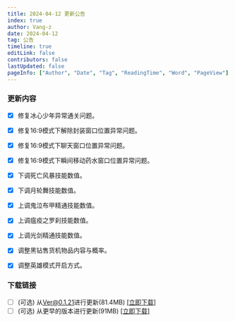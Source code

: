 ```yaml
---
title: 2024-04-12 更新公告
index: true
author: Vang-z
date: 2024-04-12
tag: 公告
timeline: true
editLink: false
contributors: false
lastUpdated: false
pageInfo: ["Author", "Date", "Tag", "ReadingTime", "Word", "PageView"]
---
```


### 更新内容
- [x] 修复<a>冰心少年</a>异常通关问题。
- [x] 修复<a>16:9</a>模式下解除封装窗口位置异常问题。
- [x] 修复<a>16:9</a>模式下聊天窗口位置异常问题。
- [x] 修复<a>16:9</a>模式下瞬间移动药水窗口位置异常问题。
- [x] 下调<a>死亡风暴</a>技能数值。
- [x] 下调<a>月轮舞</a>技能数值。
- [x] 上调<a>鬼泣布甲精通</a>技能数值。
- [x] 上调<a>瘟疫之罗刹</a>技能数值。
- [x] 上调<a>光剑精通</a>技能数值。
- [x] 调整<a>黑钻售货机</a>物品内容与概率。
- [x] 调整<a>英雄模式</a>开启方式。


### 下载链接
- [ ] <a>(可选)</a> 从<a>Ver@0.1.21</a>进行更新(81.4MB) [[立即下载]](http://124.221.23.198:5244/d/caomei%E5%A4%A9%E7%BF%BC%E4%BA%91%E7%9B%98%2Frfo%2Fclient%2F%E8%82%A5%E7%81%B5%E7%9A%84%E5%A5%87%E5%A6%99%E5%B9%BB%E6%83%B3_0.1.22_a_x64-setup.exe)
- [ ] <a>(可选)</a> 从<a>更早的版本</a>进行更新(91MB) [[立即下载]](http://124.221.23.198:5244/d/caomei%E5%A4%A9%E7%BF%BC%E4%BA%91%E7%9B%98%2Frfo%2Fclient%2F%E8%82%A5%E7%81%B5%E7%9A%84%E5%A5%87%E5%A6%99%E5%B9%BB%E6%83%B3_0.1.22_b_x64-setup.exe)
